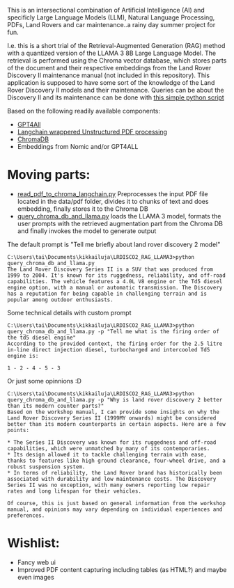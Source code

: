 This is an intersectional combination of Artificial Intelligence (AI) and specificly Large Language Models (LLM), Natural Language Processing, PDFs, Land Rovers and car maintenance..a rainy day summer project for fun.

I.e. this is a short trial of the Retrieval-Augmented Generation (RAG) method with a quantized version of the LLAMA 3 8B Large Language Model. The retrieval is performed using the Chroma vector database, which stores parts of the document and their respective embeddings from the Land Rover Discovery II maintenance manual (not included in this repository). This application is supposed to have some sort of the knowledge of the Land Rover Discovery II models and their maintenance. Queries can be about the Discovery II and its maintenance can be done with [this simple python script](query_chroma_db_and_llama.py)

Based on the following readily available components:
* [GPT4All](https://www.nomic.ai/gpt4all)
* [Langchain wrappered Unstructured PDF processing](https://unstructured.io/)
* [ChromaDB](https://www.trychroma.com/)
* Embeddings from Nomic and/or GPT4ALL

# Moving parts:
  * [read_pdf_to_chroma_langchain.py](read_pdf_to_chroma_langchain.py) Preprocesses the input PDF file located in the data/pdf folder, divides it to chunks of text and does embedding, finally stores it to the Chroma DB
  * [query_chroma_db_and_llama.py](query_chroma_db_and_llama.py) loads the LLAMA 3 model, formats the user prompts with the retrieved augmentation part from the Chroma DB and finally invokes the model to generate output

The default prompt is "Tell me briefly about land rover discovery 2 model"
```
C:\Users\tai\Documents\kikkailuja\LRDISCO2_RAG_LLAMA3>python query_chroma_db_and_llama.py
The Land Rover Discovery Series II is a SUV that was produced from 1999 to 2004. It's known for its ruggedness, reliability, and off-road capabilities. The vehicle features a 4.0L V8 engine or the Td5 diesel engine option, with a manual or automatic transmission. The Discovery has a reputation for being capable in challenging terrain and is popular among outdoor enthusiasts.
```
Some technical details with custom prompt
```
C:\Users\tai\Documents\kikkailuja\LRDISCO2_RAG_LLAMA3>python query_chroma_db_and_llama.py -p "Tell me what is the firing order of the td5 diesel engine"
According to the provided context, the firing order for the 2.5 litre in-line direct injection diesel, turbocharged and intercooled Td5 engine is:

1 - 2 - 4 - 5 - 3
```
Or just some opinnions :D
```
C:\Users\tai\Documents\kikkailuja\LRDISCO2_RAG_LLAMA3>python query_chroma_db_and_llama.py -p "Why is land rover discovery 2 better than its modern counter parts?"
Based on the workshop manual, I can provide some insights on why the Land Rover Discovery Series II (1999MY onwards) might be considered better than its modern counterparts in certain aspects. Here are a few points:

* The Series II Discovery was known for its ruggedness and off-road capabilities, which were unmatched by many of its contemporaries.
* Its design allowed it to tackle challenging terrain with ease, thanks to features like high ground clearance, four-wheel drive, and a robust suspension system.
* In terms of reliability, the Land Rover brand has historically been associated with durability and low maintenance costs. The Discovery Series II was no exception, with many owners reporting low repair rates and long lifespan for their vehicles.

Of course, this is just based on general information from the workshop manual, and opinions may vary depending on individual experiences and preferences.
```
# Wishlist:
* Fancy web ui
* Improved PDF content capturing including tables (as HTML?) and maybe even images
